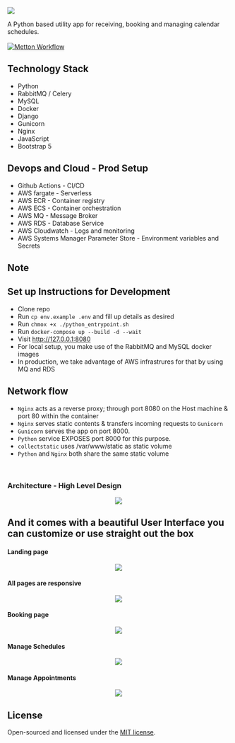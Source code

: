 <p align="left"><img src="core/static/images/logo.png"></p>

A Python based utility app for receiving, booking and managing calendar schedules. <br><br>
[![Metton Workflow](https://github.com/Monamoxie/metton-python-utility-scheduler/actions/workflows/metton.yml/badge.svg)](https://github.com/Monamoxie/metton-python-utility-scheduler/actions/workflows/metton.yml)

## Technology Stack

 - Python
 - RabbitMQ / Celery
 - MySQL
 - Docker
 - Django
 - Gunicorn
 - Nginx
 - JavaScript
 - Bootstrap 5

## Devops and Cloud -  Prod Setup
  - Github Actions - CI/CD
  - AWS fargate - Serverless 
  - AWS ECR - Container registry
  - AWS ECS - Container orchestration
  - AWS MQ - Message Broker
  - AWS RDS - Database Service
  - AWS Cloudwatch - Logs and monitoring
  - AWS Systems Manager Parameter Store - Environment variables and Secrets

## Note 

## Set up Instructions for Development
  - Clone repo
  - Run `cp env.example .env` and fill up details as desired
  - Run `chmox +x ./python_entrypoint.sh`
  - Run  `docker-compose up --build -d --wait`
  - Visit http://127.0.0.1:8080
  - For local setup, you make use of the RabbitMQ and MySQL docker images
  - In production, we take advantage of AWS infrastrures for that by using MQ and RDS


## Network flow
- `Nginx` acts as a reverse proxy; through port 8080 on the Host machine & port 80 within the container
- `Nginx` serves static contents & transfers incoming requests to `Gunicorn`
- `Gunicorn` serves the app on port 8000. 
- `Python` service EXPOSES port 8000 for this purpose. 
- `collectstatic` uses /var/www/static as static volume
- `Python` and `Nginx` both share the same static volume
<br>

### Architecture - High Level Design 
<p align="center"><img src="core/static/images/snapshots/metton-high-level-design.svg"></p>




## And it comes with a beautiful User Interface you can customize or use straight out the box

 #### Landing page
<p align="center"><img src="core/static/images/snapshots/home.png"></p>

 #### All pages are responsive
<p align="center"><img src="core/static/images/snapshots/home-mobile-view.png"></p>

 #### Booking page
<p align="center"><img src="core/static/images/snapshots/booking-page.png"></p>

 #### Manage Schedules
<p align="center"><img src="core/static/images/snapshots/manage-schedules.png"></p>

 #### Manage Appointments
<p align="center"><img src="core/static/images/snapshots/upcoming-appointments.png"></p>


## License
Open-sourced and licensed under the [MIT license](https://opensource.org/licenses/MIT).
